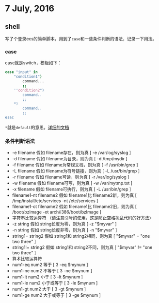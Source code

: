 #  7 July, 2016

## shell

写了个登录ecs的简单脚本，用到了`case`和一些条件判断的语法，记录一下用法。

### case

case就是switch，模板如下：

```bash
case "input" in
	"condition1")
	 	command...
		;;
	''condition2")
		command..
		;;
	*)
		command..
		;;
esac
```

`*`就是`default`的意思。[详细的文档](http://blog.csdn.net/fuli1215/article/details/6382031)

### 条件判断语法

- -e filename  假如 filename存在，则为真  [ -e /var/log/syslog ] 
- -d filename  假如 filename为目录，则为真  [ -d /tmp/mydir ] 
- -f filename  假如 filename为常规文档，则为真  [ -f /usr/bin/grep ] 
- -L filename  假如 filename为符号链接，则为真  [ -L /usr/bin/grep ] 
- -r filename  假如 filename可读，则为真  [ -r /var/log/syslog ] 
- -w filename  假如 filename可写，则为真  [ -w /var/mytmp.txt ] 
- -x filename  假如 filename可执行，则为真  [ -L /usr/bin/grep ] 
- filename1-nt filename2  假如 filename1比 filename2新，则为真  [ /tmp/install/etc/services -nt /etc/services ] 
- filename1-ot filename2  假如 filename1比 filename2旧，则为真  [ /boot/bzImage -ot arch/i386/boot/bzImage ] 
- 字符串比较运算符 （请注意引号的使用，这是防止空格扰乱代码的好方法）  
- -z string  假如 string长度为零，则为真  [ -z "$myvar" ] 
- -n string  假如 string长度非零，则为真  [ -n "$myvar" ] 
- string1= string2  假如 string1和 string2相同，则为真  [ "$myvar" = "one two three" ] 
- string1!= string2  假如 string1和 string2不同，则为真  [ "$myvar" != "one two three" ] 
- 算术比较运算符  
- num1-eq num2  等于 [ 3 -eq $mynum ] 
- num1-ne num2  不等于 [ 3 -ne $mynum ] 
- num1-lt num2  小于 [ 3 -lt $mynum ] 
- num1-le num2  小于或等于 [ 3 -le $mynum ] 
- num1-gt num2  大于 [ 3 -gt $mynum ] 
- num1-ge num2  大于或等于 [ 3 -ge $mynum ]